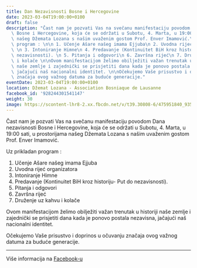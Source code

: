 ```yaml
---
title: Dan Nezavisnosti Bosne i Hercegovine
date: 2023-03-04T19:00:00+0100
draft: false
description: "Čast nam je pozvati Vas na svečanu manifestaciju povodom Dana nezavisnosti\
  \ Bosne i Hercegovine, koja će se održati u Subotu, 4. Marta, u 19:00 sati, u prostorijama\
  \ našeg Džemata Lozana s našim uvaženim gostom Prof. Enver Imamović.\n\nUz prikladan\
  \ program : \n\n 1. Učenje Ašare našeg imama Ejjuba\n 2. Uvodna rijeć organizatora\
  \ \n 3. Intoniranje Himne\n 4. Predavanje (Kontinuitet BiH kroz historiju- Put do\
  \ nezavisnosti). \n 5. Pitanja i odgovori\n 6. Završna rijeć\n 7. Druženje uz kahvu\
  \ i kolače \n\nOvom manifestacijom želimo obilježiti važan trenutak u historiji\
  \ naše zemlje i zajednički se prisjetiti dana kada je ponovo postala nezavisna,\
  \ jačajući naš nacionalni identitet. \n\nOčekujemo Vaše prisustvo i doprinos u očuvanju\
  \ značaja ovog važnog datuma za buduće generacije."
eventDate: 2023-03-04T19:00:00+0100
location: Džemat Lozana - Association Bosniaque de Lausanne
facebook_id: '928244301541147'
weight: 30
image: https://scontent-lhr8-2.xx.fbcdn.net/v/t39.30808-6/475951840_935481025379164_1390410738246455704_n.jpg?_nc_cat=101&ccb=1-7&_nc_sid=9e60e4&_nc_ohc=96hvWmBKxFMQ7kNvwEM7A00&_nc_oc=AdmlE2lq9lAwQY1EMQTMSAP8c8VQ-lV95TOOzpn9N3Y3Vene0YCmedEZ7Ndq_OWSQsg&_nc_zt=23&_nc_ht=scontent-lhr8-2.xx&edm=ABTKTjYEAAAA&_nc_gid=nsGYgEeDIW53htKRMyF1FA&oh=00_AfOCrnGIrpGnALZiv5V9LCEF6gNkVUArq_T__J06sPW04Q&oe=685E8579
---
```


Čast nam je pozvati Vas na svečanu manifestaciju povodom Dana nezavisnosti Bosne i Hercegovine, koja će se održati u Subotu, 4. Marta, u 19:00 sati, u prostorijama našeg Džemata Lozana s našim uvaženim gostom Prof. Enver Imamović.

Uz prikladan program : 

 1. Učenje Ašare našeg imama Ejjuba
 2. Uvodna rijeć organizatora 
 3. Intoniranje Himne
 4. Predavanje (Kontinuitet BiH kroz historiju- Put do nezavisnosti). 
 5. Pitanja i odgovori
 6. Završna rijeć
 7. Druženje uz kahvu i kolače 

Ovom manifestacijom želimo obilježiti važan trenutak u historiji naše zemlje i zajednički se prisjetiti dana kada je ponovo postala nezavisna, jačajući naš nacionalni identitet. 

Očekujemo Vaše prisustvo i doprinos u očuvanju značaja ovog važnog datuma za buduće generacije.

---

Više informacija na [Facebook-u](https://facebook.com/events/928244301541147)